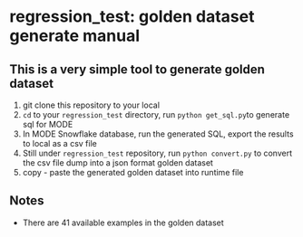 # regression_test: golden dataset generate manual

## This is a very simple tool to generate golden dataset

1. git clone this repository to your local 
2. `cd` to your `regression_test` directory, run `python get_sql.py`to generate sql for MODE
3. In MODE Snowflake database, run the generated SQL, export the results to local as a csv file
4. Still under `regression_test` repository, run `python convert.py` to convert the csv file dump into a json format golden dataset
5. copy - paste the generated golden dataset into runtime file 

## Notes
* There are 41 available examples in the golden dataset
